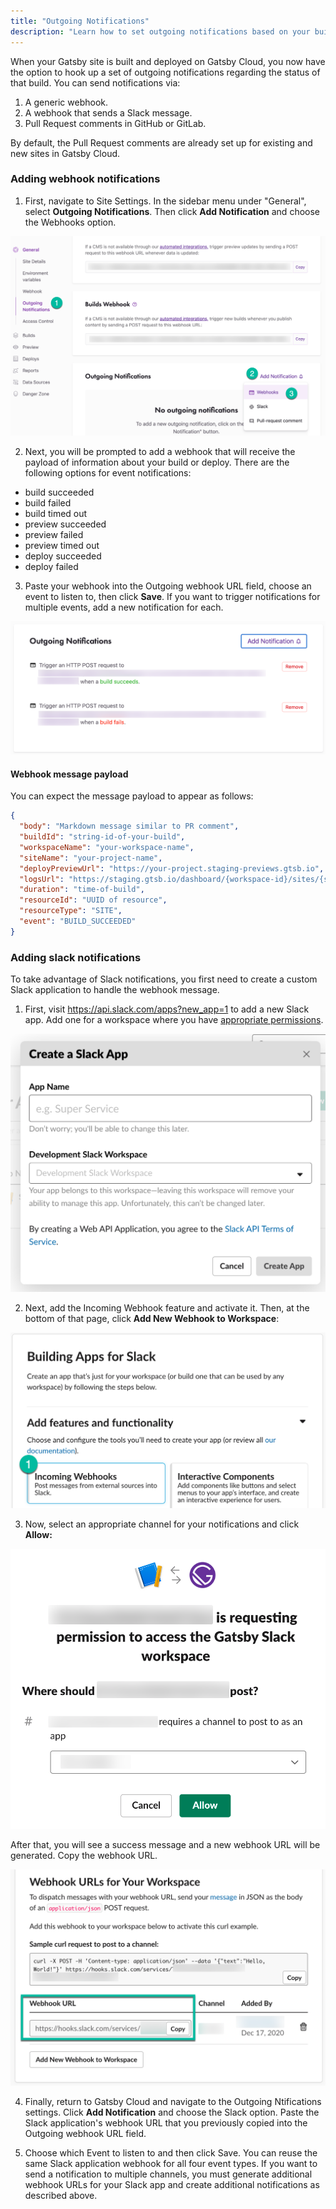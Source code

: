 ```yaml
---
title: "Outgoing Notifications"
description: "Learn how to set outgoing notifications based on your build and deploy status"
---
```


When your Gatsby site is built and deployed on Gatsby Cloud, you now have the option to hook up a set of outgoing notifications regarding the status of that build. You can send notifications via:

1. A generic webhook.
1. A webhook that sends a Slack message.
1. Pull Request comments in GitHub or GitLab.

By default, the Pull Request comments are already set up for existing and new sites in Gatsby Cloud.

### Adding webhook notifications

1. First, navigate to Site Settings. In the sidebar menu under "General", select **Outgoing Notifications**. Then click **Add Notification** and choose the Webhooks option.

![Steps to add a webhook notification](../../images/webhook-notification.png)

2. Next, you will be prompted to add a webhook that will receive the payload of information about your build or deploy. There are the following options for event notifications:

- build succeeded
- build failed
- build timed out
- preview succeeded
- preview failed
- preview timed out
- deploy succeeded
- deploy failed

3. Paste your webhook into the Outgoing webhook URL field, choose an event to listen to, then click **Save**. If you want to trigger notifications for multiple events, add a new notification for each.

![Button to add a notification](../../images/add-notification.png)

#### Webhook message payload

You can expect the message payload to appear as follows:

```json
{
  "body": "Markdown message similar to PR comment",
  "buildId": "string-id-of-your-build",
  "workspaceName": "your-workspace-name",
  "siteName": "your-project-name",
  "deployPreviewUrl": "https://your-project.staging-previews.gtsb.io",
  "logsUrl": "https://staging.gtsb.io/dashboard/{workspace-id}/sites/{site-id}/builds/{build-id}/details",
  "duration": "time-of-build",
  "resourceId": "UUID of resource",
  "resourceType": "SITE",
  "event": "BUILD_SUCCEEDED"
}
```

### Adding slack notifications

To take advantage of Slack notifications, you first need to create a custom Slack application to handle the webhook message.

1. First, visit https://api.slack.com/apps?new_app=1 to add a new Slack app. Add one for a workspace where you have [appropriate permissions](https://slack.com/help/articles/201314026-Permissions-by-role-in-Slack#apps-integrations).

![Modal to create a slack app](../../images/create-slack-app.png)

2. Next, add the Incoming Webhook feature and activate it. Then, at the bottom of that page, click **Add New Webhook to Workspace**:

![Slack Incoming Webhooks feature](../../images/incoming-webhook.png)

3. Now, select an appropriate channel for your notifications and click **Allow:**

![Slack App Permissions](../../images/slack-app-permissoin.png)

After that, you will see a success message and a new webhook URL will be generated. Copy the webhook URL.

![Example of a Webhook URL](../../images/webhook-url.png)

4. Finally, return to Gatsby Cloud and navigate to the Outgoing Ntifications settings. Click **Add Notification** and choose the Slack option. Paste the Slack application's webhook URL that you previously copied into the Outgoing webhook URL field.

5. Choose which Event to listen to and then click Save. You can reuse the same Slack application webhook for all four event types. If you want to send a notification to multiple channels, you must generate additional webhook URLs for your Slack app and create additional notifications as described above.
